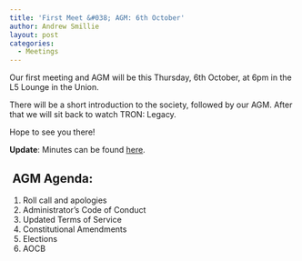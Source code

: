 ```yaml
---
title: 'First Meet &#038; AGM: 6th October'
author: Andrew Smillie
layout: post
categories:
  - Meetings
---
```

Our first meeting and AGM will be this Thursday, 6th October, at 6pm in the L5 Lounge in the Union.

There will be a short introduction to the society, followed by our AGM. After that we will sit back to watch TRON: Legacy.

Hope to see you there!

**Update**: Minutes can be found [here][1].

## <!--more--> AGM Agenda:

1.  Roll call and apologies
2.  Administrator’s Code of Conduct
3.  Updated Terms of Service
4.  Constitutional Amendments
5.  Elections
6.  AOCB

 [1]: http://geeksoc.org/~asmillie/minutes.pdf